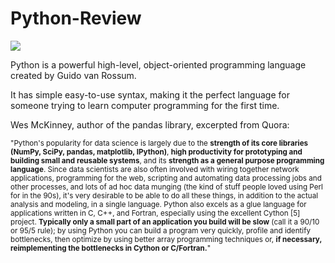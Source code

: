 # Python-Review
![](https://www.python.org/static/img/python-logo@2x.png)

Python is a powerful high-level, object-oriented programming language created by Guido van Rossum.

It has simple easy-to-use syntax, making it the perfect language for someone trying to learn computer programming for the first time.

Wes McKinney, author of the pandas library, excerpted from Quora:

<small>
"Python's popularity for data science is largely due to the <b>strength of its core libraries (NumPy, SciPy, pandas, matplotlib, IPython)</b>, <b>high productivity for prototyping and building small and reusable systems</b>, and its <b>strength as a general purpose programming language</b>. Since data scientists are also often involved with wiring together network applications, programming for the web, scripting and automating data processing jobs and other processes, and lots of ad hoc data munging (the kind of stuff people loved using Perl for in the 90s), it's very desirable to be able to do all these things, in addition to the actual analysis and modeling, in a single language. Python also excels as a glue language for applications written in C, C++, and Fortran, especially using the excellent Cython [5] project. <b>Typically only a small part of an application you build will be slow</b> (call it a 90/10 or 95/5 rule); by using Python you can build a program very quickly, profile and identify bottlenecks, then optimize by using better array programming techniques or, <b>if necessary, reimplementing the bottlenecks in Cython or C/Fortran.</b>"
</small>
